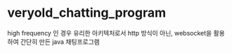 # veryold_chatting_program
high frequency 인 경우 유리한 아키텍처로서 http 방식이 아닌, websocket을 활용하여 간단히 만든 java 채팅프로그램


